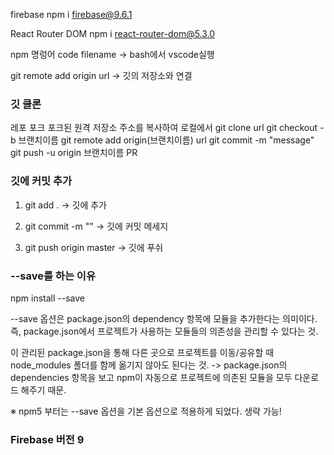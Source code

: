 firebase
npm i firebase@9.6.1

React Router DOM
npm i react-router-dom@5.3.0

npm 명렁어
code filename -> bash에서 vscode실행

git remote add origin url -> 깃의 저장소와 연결

### 깃 클론

레포 포크
포크된 원격 저장소 주소를 복사하여 로컬에서 git clone url
git checkout -b 브랜치이름
git remote add origin(브랜치이름) url
git commit -m "message"
git push -u origin 브랜치이름
PR

### 깃에 커밋 추가

1. git add . -> 깃에 추가

2. git commit -m "" -> 깃에 커밋 메세지

3. git push origin master -> 깃에 푸쉬

### --save를 하는 이유

npm install <module-name> --save

--save 옵션은 package.json의 dependency 항목에 모듈을 추가한다는 의미이다. 즉, package.json에서 프로젝트가 사용하는 모듈들의 의존성을 관리할 수 있다는 것.

이 관리된 package.json을 통해 다른 곳으로 프로젝트를 이동/공유할 때 node_modules 폴더를 함께 옮기지 않아도 된다는 것. -> package.json의 dependencies 항목을 보고 npm이 자동으로 프로젝트에 의존된 모듈을 모두 다운로드 해주기 때문.

※ npm5 부터는 --save 옵션을 기본 옵션으로 적용하게 되었다. 생략 가능!

### Firebase 버전 9
